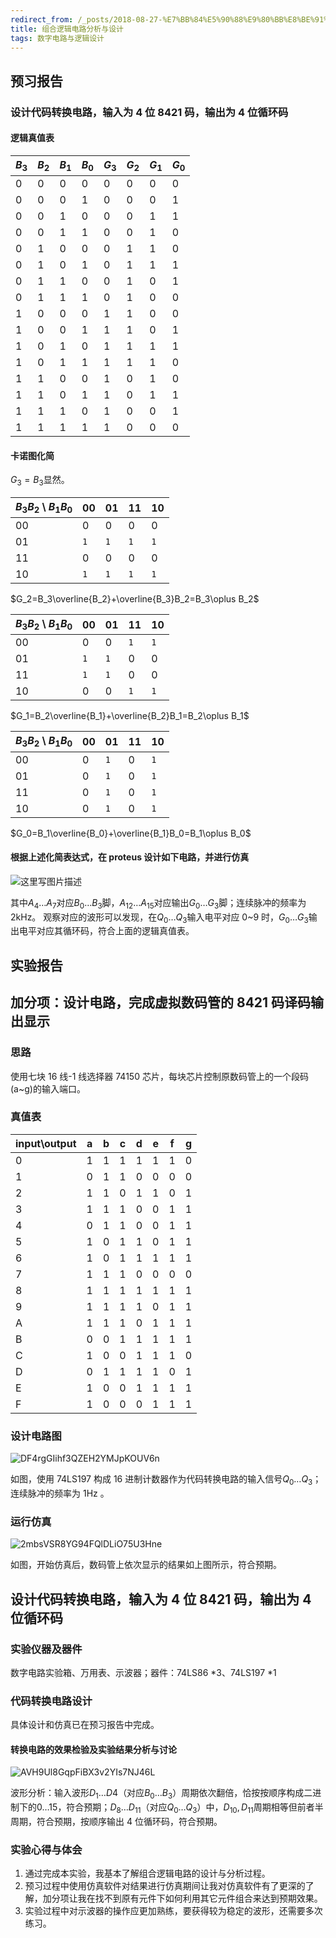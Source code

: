 ```yaml
---
redirect_from: /_posts/2018-08-27-%E7%BB%84%E5%90%88%E9%80%BB%E8%BE%91%E7%94%B5%E8%B7%AF%E5%88%86%E6%9E%90%E4%B8%8E%E8%AE%BE%E8%AE%A1/
title: 组合逻辑电路分析与设计
tags: 数字电路与逻辑设计
---
```


## 预习报告

### 设计代码转换电路，输入为 4 位 8421 码，输出为 4 位循环码

#### 逻辑真值表

| $B_3$ | $B_2$ | $B_1$ | $B_0$ | $G_3$ | $G_2$ | $G_1$ | $G_0$ |
| ----- | ----- | ----- | ----- | ----- | ----- | ----- | ----- |
| 0     | 0     | 0     | 0     | 0     | 0     | 0     | 0     |
| 0     | 0     | 0     | 1     | 0     | 0     | 0     | 1     |
| 0     | 0     | 1     | 0     | 0     | 0     | 1     | 1     |
| 0     | 0     | 1     | 1     | 0     | 0     | 1     | 0     |
| 0     | 1     | 0     | 0     | 0     | 1     | 1     | 0     |
| 0     | 1     | 0     | 1     | 0     | 1     | 1     | 1     |
| 0     | 1     | 1     | 0     | 0     | 1     | 0     | 1     |
| 0     | 1     | 1     | 1     | 0     | 1     | 0     | 0     |
| 1     | 0     | 0     | 0     | 1     | 1     | 0     | 0     |
| 1     | 0     | 0     | 1     | 1     | 1     | 0     | 1     |
| 1     | 0     | 1     | 0     | 1     | 1     | 1     | 1     |
| 1     | 0     | 1     | 1     | 1     | 1     | 1     | 0     |
| 1     | 1     | 0     | 0     | 1     | 0     | 1     | 0     |
| 1     | 1     | 0     | 1     | 1     | 0     | 1     | 1     |
| 1     | 1     | 1     | 0     | 1     | 0     | 0     | 1     |
| 1     | 1     | 1     | 1     | 1     | 0     | 0     | 0     |

#### 卡诺图化简

$G_3=B_3$显然。

| $B_3B_2\setminus B_1B_0$ | 00  | 01  | 11  | 10  |
| ------------------------ | --- | --- | --- | --- |
| 00                       | 0   | 0   | 0   | 0   |
| 01                       | `1` | `1` | `1` | `1` |
| 11                       | 0   | 0   | 0   | 0   |
| 10                       | `1` | `1` | `1` | `1` |

$G_2=B_3\overline{B_2}+\overline{B_3}B_2=B_3\oplus B_2$

| $B_3B_2\setminus B_1B_0$ | 00  | 01  | 11  | 10  |
| ------------------------ | --- | --- | --- | --- |
| 00                       | 0   | 0   | `1` | `1` |
| 01                       | `1` | `1` | 0   | 0   |
| 11                       | `1` | `1` | 0   | 0   |
| 10                       | 0   | 0   | `1` | `1` |

$G_1=B_2\overline{B_1}+\overline{B_2}B_1=B_2\oplus B_1$

| $B_3B_2\setminus B_1B_0$ | 00  | 01  | 11  | 10  |
| ------------------------ | --- | --- | --- | --- |
| 00                       | 0   | `1` | 0   | `1` |
| 01                       | 0   | `1` | 0   | `1` |
| 11                       | 0   | `1` | 0   | `1` |
| 10                       | 0   | `1` | 0   | `1` |

$G_0=B_1\overline{B_0}+\overline{B_1}B_0=B_1\oplus B_0$

#### 根据上述化简表达式，在 proteus 设计如下电路，并进行仿真

![这里写图片描述](https://img-blog.csdn.net/20180827202707186)

其中$A_4\dots A_7$对应$B_0\dots B_3$脚，$A_{12}\dots A_{15}$对应输出$G_0\dots G_3$脚；连续脉冲的频率为 2kHz。
观察对应的波形可以发现，在$Q_0\dots Q_3$输入电平对应 0~9 时，$G_0\dots G_3$输出电平对应其循环码，符合上面的逻辑真值表。

## 实验报告

## 加分项：设计电路，完成虚拟数码管的 8421 码译码输出显示

### 思路

使用七块 16 线-1 线选择器 74150 芯片，每块芯片控制原数码管上的一个段码(a~g)的输入端口。

### 真值表

| input\output | a   | b   | c   | d   | e   | f   | g   |
| ------------ | --- | --- | --- | --- | --- | --- | --- |
| 0            | 1   | 1   | 1   | 1   | 1   | 1   | 0   |
| 1            | 0   | 1   | 1   | 0   | 0   | 0   | 0   |
| 2            | 1   | 1   | 0   | 1   | 1   | 0   | 1   |
| 3            | 1   | 1   | 1   | 0   | 0   | 1   | 1   |
| 4            | 0   | 1   | 1   | 0   | 0   | 1   | 1   |
| 5            | 1   | 0   | 1   | 1   | 0   | 1   | 1   |
| 6            | 1   | 0   | 1   | 1   | 1   | 1   | 1   |
| 7            | 1   | 1   | 1   | 0   | 0   | 0   | 0   |
| 8            | 1   | 1   | 1   | 1   | 1   | 1   | 1   |
| 9            | 1   | 1   | 1   | 1   | 0   | 1   | 1   |
| A            | 1   | 1   | 1   | 0   | 1   | 1   | 1   |
| B            | 0   | 0   | 1   | 1   | 1   | 1   | 1   |
| C            | 1   | 0   | 0   | 1   | 1   | 1   | 0   |
| D            | 0   | 1   | 1   | 1   | 1   | 0   | 1   |
| E            | 1   | 0   | 0   | 1   | 1   | 1   | 1   |
| F            | 1   | 0   | 0   | 0   | 1   | 1   | 1   |

### 设计电路图

![DF4rgGIihf3QZEH2YMJpKOUV6n](https://i.loli.net/2020/12/01/8nX3mKupk2lDOBo.png)

如图，使用 74LS197 构成 16 进制计数器作为代码转换电路的输入信号$Q_0\dots Q_3$；连续脉冲的频率为 1Hz 。

### 运行仿真

![2mbsVSR8YG94FQlDLiO75U3Hne](https://i.loli.net/2020/12/01/Ykg3mX8we1bvMW5.png)

如图，开始仿真后，数码管上依次显示的结果如上图所示，符合预期。

## 设计代码转换电路，输入为 4 位 8421 码，输出为 4 位循环码

### 实验仪器及器件

数字电路实验箱、万用表、示波器；器件：74LS86 \*3、74LS197 \*1

### 代码转换电路设计

具体设计和仿真已在预习报告中完成。

#### 转换电路的效果检验及实验结果分析与讨论

![AVH9Ul8GqpFiBX3v2YIs7NJ46L](https://i.loli.net/2020/12/01/kNuSOiUrGIl4BzZ.jpg)

波形分析：输入波形$D_1\dots D4$（对应$B_0\dots B_3$）周期依次翻倍，恰按按顺序构成二进制下的$0\dots15$，符合预期；$D_8\dots D_{11}$（对应$Q_0\dots Q_3$）中，$D_{10},D_{11}$周期相等但前者半周期，符合预期，按顺序输出 4 位循环码，符合预期。

### 实验心得与体会

1. 通过完成本实验，我基本了解组合逻辑电路的设计与分析过程。
2. 预习过程中使用仿真软件对结果进行仿真期间让我对仿真软件有了更深的了解，加分项让我在找不到原有元件下如何利用其它元件组合来达到预期效果。
3. 实验过程中对示波器的操作应更加熟练，要获得较为稳定的波形，还需要多次练习。
